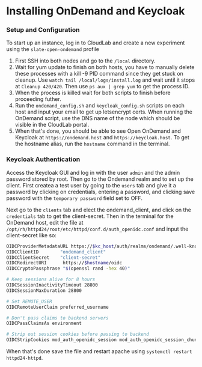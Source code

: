 # Installing OnDemand and Keycloak 

### Setup and Configuration

To start up an instance, log in to CloudLab and create a new experiment using the `slate-open-ondemand` profile

1. First SSH into both nodes and go to the `/local` directory.
2. Wait for yum update to finish on both hosts, you have to manually delete these processes with a kill -9 PID command since they get stuck on cleanup. Use `watch tail /local/logs/install.log` and wait until it stops at `Cleanup 420/420`. Then use `ps aux | grep yum` to get the process ID.
3. When the process is killed wait for both scripts to finish before proceeding futher.
4. Run the `ondemand_config.sh` and `keycloak_config.sh` scripts on each host and input your email to get up letsencrypt certs. When running the OnDemand script, use the DNS name of the node which should be visible in the CloudLab portal.
5. When that's done, you should be able to see Open OnDemand and Keycloak at `https://ondemand.host` and `https://keycloak.host`. To get the hostname alias, run the `hostname` command in the terminal.

### Keycloak Authentication

Access the Keycloak GUI and log in with the user `admin` and the admin password stored by root. Then go to the Ondemand realm and to set up the client. First createa a test user by going to the `users` tab and give it a password by clicking on credentials, entering a password, and clicking save password with the `temporary password` field set to OFF. 

Next go to the `clients` tab and elect the ondemand_client, and click on the `credentials` tab to get the client-secret. Then in the terminal for the OnDemand host, edit the file at `/opt/rh/httpd24/root/etc/httpd/conf.d/auth_openidc.conf` and input the client-secret like so:

```bash
OIDCProviderMetadataURL https://$kc_host/auth/realms/ondemand/.well-known/openid-configuration
OIDCClientID        "ondemand_client"
OIDCClientSecret    "client-secret"
OIDCRedirectURI      https://$hostname/oidc
OIDCCryptoPassphrase "$(openssl rand -hex 40)"

# Keep sessions alive for 8 hours
OIDCSessionInactivityTimeout 28800
OIDCSessionMaxDuration 28800

# Set REMOTE_USER
OIDCRemoteUserClaim preferred_username

# Don't pass claims to backend servers
OIDCPassClaimsAs environment

# Strip out session cookies before passing to backend
OIDCStripCookies mod_auth_openidc_session mod_auth_openidc_session_chunks mod_auth_openidc_session_0 mod_auth_openidc_session_1
```

When that's done save the file and restart apache using `systemctl restart httpd24-httpd`.
